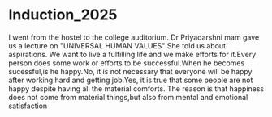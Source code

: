 # Induction_2025
I went from the hostel to the college auditorium.
Dr Priyadarshni mam gave us a lecture on "UNIVERSAL  HUMAN VALUES" She told us about aspirations. We want to live a fulfilling life and we make efforts for it.Every person does some work or efforts to be successful.When he becomes sucessful,is he happy.No, it is not necessary that everyone will be happy after working hard and getting job.Yes, it is true that some people are not happy despite having all the material comforts. The reason is that happiness does not come from material things,but also from mental and emotional satisfaction 

